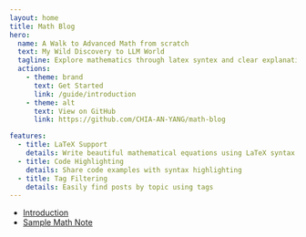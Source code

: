 ```yaml
---
layout: home
title: Math Blog
hero:
  name: A Walk to Advanced Math from scratch
  text: My Wild Discovery to LLM World
  tagline: Explore mathematics through latex syntex and clear explanations
  actions:
    - theme: brand
      text: Get Started
      link: /guide/introduction
    - theme: alt
      text: View on GitHub
      link: https://github.com/CHIA-AN-YANG/math-blog

features:
  - title: LaTeX Support
    details: Write beautiful mathematical equations using LaTeX syntax
  - title: Code Highlighting
    details: Share code examples with syntax highlighting
  - title: Tag Filtering
    details: Easily find posts by topic using tags
---
```


- [Introduction](/posts/introduction)
- [Sample Math Note](/posts/sample-math-note)